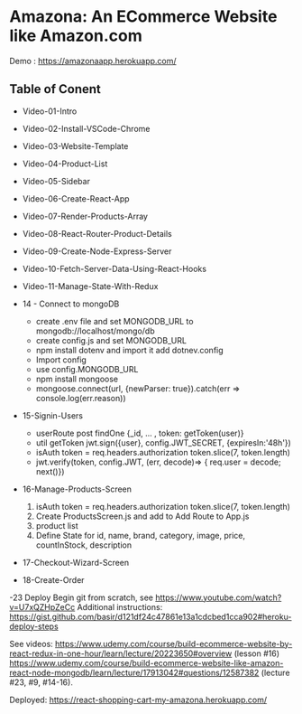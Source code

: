 # Amazona: An ECommerce Website like Amazon.com

Demo : https://amazonaapp.herokuapp.com/

## Table of Conent

- Video-01-Intro
- Video-02-Install-VSCode-Chrome
- Video-03-Website-Template
- Video-04-Product-List
- Video-05-Sidebar
- Video-06-Create-React-App
- Video-07-Render-Products-Array
- Video-08-React-Router-Product-Details
- Video-09-Create-Node-Express-Server
- Video-10-Fetch-Server-Data-Using-React-Hooks
- Video-11-Manage-State-With-Redux
- 14 - Connect to mongoDB
    - create .env file and set MONGODB_URL to mongodb://localhost/mongo/db
    - create config.js and set MONGODB_URL
    - npm install dotenv and import it add dotnev.config
    - Import config
    - use config.MONGODB_URL
    - npm install mongoose
    - mongoose.connect(url, {newParser: true}).catch(err => console.log(err.reason))

- 15-Signin-Users
  - userRoute post findOne {_id, ... , token: getToken(user)}
  - util getToken jwt.sign({user}, config.JWT_SECRET, {expiresIn:'48h'})
  - isAuth token = req.headers.authorization token.slice(7, token.length)
  - jwt.verify(token, config.JWT, (err, decode)=> { req.user = decode; next()})

- 16-Manage-Products-Screen
  1. isAuth token = req.headers.authorization token.slice(7, token.length)
  2. Create ProductsScreen.js and add to Add Route to App.js
  3. product list 
  4.  Define State for id, name, brand, category, image, price, countInStock, description

- 17-Checkout-Wizard-Screen
- 18-Create-Order 

-23 Deploy
  Begin git from scratch, see https://www.youtube.com/watch?v=U7xQZHpZeCc
  Additional instructions: https://gist.github.com/basir/d121df24c47861e13a1cdcbed1cca902#heroku-deploy-steps

  See videos:
  https://www.udemy.com/course/build-ecommerce-website-by-react-redux-in-one-hour/learn/lecture/20223650#overview (lesson #16)
  https://www.udemy.com/course/build-ecommerce-website-like-amazon-react-node-mongodb/learn/lecture/17913042#questions/12587382 (lecture #23, #9, #14-16).

  Deployed: https://react-shopping-cart-my-amazona.herokuapp.com/
